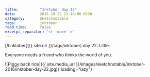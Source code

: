 ```yaml
---
title:          "Inktober day 22"
date:           2016-10-22 22:18:00-0700
category:       Sketchnotable
tags:           inktober
read_time:      false
excerpt_separator: "<!--more-->"
---
```

[#inktober]({{ site.url }}/tags/inktober) day 22: Little.

Everyone needs a friend who thinks the world of you.

![Piggy back ride]({{ site.media_url }}/images/sketchnotable/inktober-2016/inktober-day-22.jpg){:loading="lazy"}

<!--more-->
